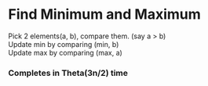 # Find Minimum and Maximum

Pick 2 elements(a, b), compare them. (say a > b)  
Update min by comparing (min, b)  
Update max by comparing (max, a)

### Completes in Theta(3n/2) time
